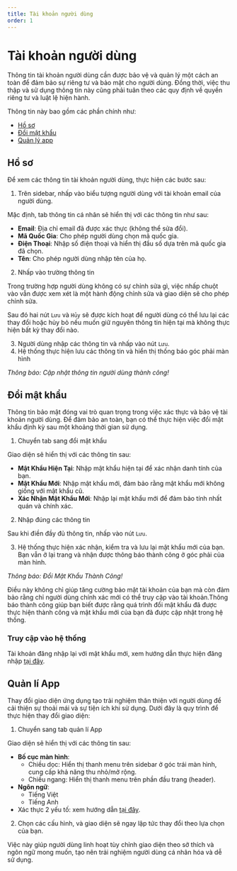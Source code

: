 ```yaml
---
title: Tài khoản người dùng
order: 1
---
```


# Tài khoản người dùng
Thông tin tài khoản người dùng cần được bảo vệ và quản lý một cách an toàn để đảm bảo sự riêng tư và bảo mật cho người dùng. Đồng thời, việc thu thập và sử dụng thông tin này cũng phải tuân theo các quy định về quyền riêng tư và luật lệ hiện hành.

Thông tin này bao gồm các phần chính như:
- [Hồ sơ](#hồ-sơ)
- [Đổi mật khẩu](#đổi-mật-khẩu)
- [Quản lý app](#quản-lí-app)

## Hồ sơ
Để xem các thông tin tài khoản người dùng, thực hiện các bước sau:

1. Trên sidebar, nhấp vào biểu tượng người dùng với tài khoản email của người dùng.

Mặc định, tab thông tin cá nhân sẽ hiển thị với các thông tin như sau:

- **Email**: Địa chỉ email đã được xác thực (không thể sửa đổi).
- **Mã Quốc Gia**: Cho phép người dùng chọn mã quốc gia.
- **Điện Thoại**: Nhập số điện thoại và hiển thị đầu số dựa trên mã quốc gia đã chọn.
- **Tên**: Cho phép người dùng nhập tên của họ.

2. Nhấp vào trường thông tin

Trong trường hợp người dùng không có sự chỉnh sửa gì, việc nhấp chuột vào vẫn được xem xét là một hành động chỉnh sửa và giao diện sẽ cho phép chỉnh sửa.

Sau đó hai nút `Lưu` và `Hủy` sẽ được kích hoạt để người dùng có thể lưu lại các thay đổi hoặc hủy bỏ nếu muốn giữ nguyên thông tin hiện tại mà không thực hiện bất kỳ thay đổi nào.

3. Người dùng nhập các thông tin và nhấp vào nút `Lưu`.
4. Hệ thống thực hiện lưu các thông tin và hiển thị thống báo góc phải màn hình

<!-- ![]() -->

*Thông báo: Cập nhật thông tin người dùng thành công!*

## Đổi mật khẩu
Thông tin bảo mật đóng vai trò quan trọng trong việc xác thực và bảo vệ tài khoản người dùng. Để đảm bảo an toàn, bạn có thể thực hiện việc đổi mật khẩu định kỳ sau một khoảng thời gian sử dụng.

1. Chuyển tab sang đổi mật khẩu

Giao diện sẽ hiển thị với các thông tin sau:

- **Mật Khẩu Hiện Tại**: Nhập mật khẩu hiện tại để xác nhận danh tính của bạn.
- **Mật Khẩu Mới**: Nhập mật khẩu mới, đảm bảo rằng mật khẩu mới không giống với mật khẩu cũ.
- **Xác Nhận Mật Khẩu Mới**: Nhập lại mật khẩu mới để đảm bảo tính nhất quán và chính xác.

2. Nhập đúng các thông tin

Sau khi điền đầy đủ thông tin, nhấp vào nút `Lưu`.

3. Hệ thống thực hiện xác nhận, kiểm tra và lưu lại mật khẩu mới của bạn. Bạn vẫn ở lại trang và nhận được thông báo thành công ở góc phải của màn hình.

<!-- ![]() -->

*Thông báo: Đổi Mật Khẩu Thành Công!*

Điều này không chỉ giúp tăng cường bảo mật tài khoản của bạn mà còn đảm bảo rằng chỉ người dùng chính xác mới có thể truy cập vào tài khoản.Thông báo thành công giúp bạn biết được rằng quá trình đổi mật khẩu đã được thực hiện thành công và mật khẩu mới của bạn đã được cập nhật trong hệ thống.

### Truy cập vào hệ thống
Tài khoản đăng nhập lại với mật khẩu mới, xem hướng dẫn thực hiện đăng nhập [tại đây](c-sign-in.md#đăng-nhập-tài-khoản).

## Quản lí App
Thay đổi giao diện ứng dụng tạo trải nghiệm thân thiện với người dùng để cải thiện sự thoải mái và sự tiện ích khi sử dụng. Dưới đây là quy trình để thực hiện thay đổi giao diện:

1. Chuyển sang tab quản lí App

Giao diện sẽ hiển thị với các thông tin sau:
- **Bố cục màn hình**: 
    - Chiều dọc: Hiển thị thanh menu trên sidebar ở góc trái màn hình, cung cấp khả năng thu nhỏ/mở rộng.
    - Chiều ngang: Hiển thị thanh menu trên phần đầu trang (header).
- **Ngôn ngữ**:
    - Tiếng Việt
    - Tiếng Anh
- Xác thực 2 yếu tố: xem hướng dẫn [tại đây](../04-two-factor-authen/e-login-with-2fa.md#đăng-nhập-hệ-thống-khi-bật-xác-thực-hai-yếu-tố).

2. Chọn các cấu hình, và giao diện sẽ ngay lập tức thay đổi theo lựa chọn của bạn. 

Việc này giúp người dùng linh hoạt tùy chỉnh giao diện theo sở thích và ngôn ngữ mong muốn, tạo nên trải nghiệm người dùng cá nhân hóa và dễ sử dụng.
